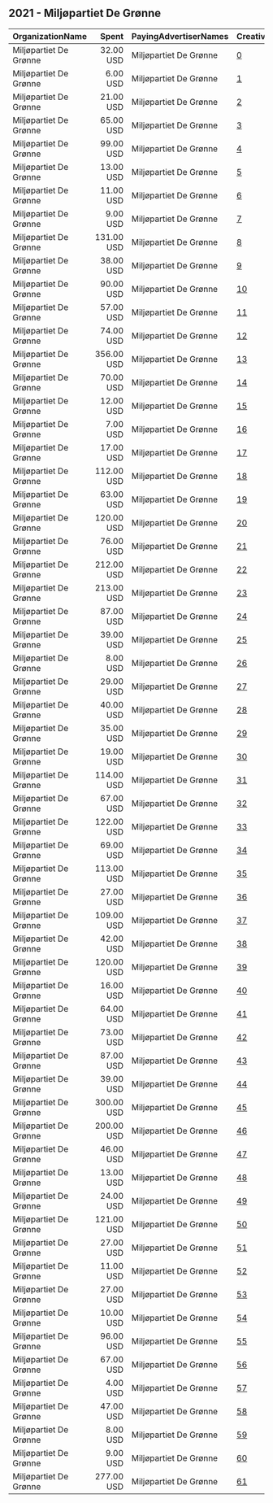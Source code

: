 ## 2021 - Miljøpartiet De Grønne 
|OrganizationName|Spent|PayingAdvertiserNames|CreativeUrls|Impressions|Genders|AgeBrackets|CountryCodes|BillingAddresses|CandidateBallotInformation|
|:---|---:|:---|:---|---:|:---|:---|:---|:---|:---|
|Miljøpartiet De Grønne|32.00 USD|Miljøpartiet De Grønne|[0](https://www.snap.com/political-ads/asset/ed574a547a439e6e2a8a89581676e2ad15243b6310e32c2842a57f003a427cb2?mediaType=mp4)|4,402|FEMALE|28-45|norway|"Hausmanns gate 19,Oslo,0188,NO"||
|Miljøpartiet De Grønne|6.00 USD|Miljøpartiet De Grønne|[1](https://www.snap.com/political-ads/asset/181b4a8fc0963c449ec7f34668ad3d9b5bb074977ec8d553750ae62b8051c1b0?mediaType=mp4)|2,883||17+|norway|"Hausmanns gate 19,Oslo,0188,NO"||
|Miljøpartiet De Grønne|21.00 USD|Miljøpartiet De Grønne|[2](https://www.snap.com/political-ads/asset/0d76679ce612ab5628d9a45e1e1ab2a4b090a5e9e2d52ac3ce61307ccd55d287?mediaType=mp4)|3,496|FEMALE|28-45|norway|"Hausmanns gate 19,Oslo,0188,NO"||
|Miljøpartiet De Grønne|65.00 USD|Miljøpartiet De Grønne|[3](https://www.snap.com/political-ads/asset/c74825693381ba58a911c4150a3f2e5d1ef587406f7e99278c80c59812a275db?mediaType=mp4)|8,150||17+|norway|"Hausmanns gate 19,Oslo,0188,NO"||
|Miljøpartiet De Grønne|99.00 USD|Miljøpartiet De Grønne|[4](https://www.snap.com/political-ads/asset/99d2c0d29e21056c6086cee6a55f7f6c21145f23c480748a5e60b9238819f740?mediaType=mp4)|38,063||17+|norway|"Hausmanns gate 19,Oslo,0188,NO"||
|Miljøpartiet De Grønne|13.00 USD|Miljøpartiet De Grønne|[5](https://www.snap.com/political-ads/asset/903d4fe71f341d2eccadcd062a7fd69541e2d442a97ca6a127a803d709b11ff8?mediaType=mp4)|3,707||17+|norway|"Hausmanns gate 19,Oslo,0188,NO"||
|Miljøpartiet De Grønne|11.00 USD|Miljøpartiet De Grønne|[6](https://www.snap.com/political-ads/asset/903d4fe71f341d2eccadcd062a7fd69541e2d442a97ca6a127a803d709b11ff8?mediaType=mp4)|3,315||17+|norway|"Hausmanns gate 19,Oslo,0188,NO"||
|Miljøpartiet De Grønne|9.00 USD|Miljøpartiet De Grønne|[7](https://www.snap.com/political-ads/asset/99d2c0d29e21056c6086cee6a55f7f6c21145f23c480748a5e60b9238819f740?mediaType=mp4)|3,804||17+|norway|"Hausmanns gate 19,Oslo,0188,NO"||
|Miljøpartiet De Grønne|131.00 USD|Miljøpartiet De Grønne|[8](https://www.snap.com/political-ads/asset/850ef698315e165faf2e9c86c19d5ad077b7f94e2e2b9c31a76f5656149b07cf?mediaType=mp4)|26,990||17+|norway|"Hausmanns gate 19,Oslo,0188,NO"||
|Miljøpartiet De Grønne|38.00 USD|Miljøpartiet De Grønne|[9](https://www.snap.com/political-ads/asset/c5a145dc40449b3c35ec528a92edee322577c6bc236085267308665225d2b1ab?mediaType=mp4)|4,200||17+|norway|"Hausmanns gate 19,Oslo,0188,NO"||
|Miljøpartiet De Grønne|90.00 USD|Miljøpartiet De Grønne|[10](https://www.snap.com/political-ads/asset/99d2c0d29e21056c6086cee6a55f7f6c21145f23c480748a5e60b9238819f740?mediaType=mp4)|13,111||20-30|norway|"Hausmanns gate 19,Oslo,0188,NO"||
|Miljøpartiet De Grønne|57.00 USD|Miljøpartiet De Grønne|[11](https://www.snap.com/political-ads/asset/903d4fe71f341d2eccadcd062a7fd69541e2d442a97ca6a127a803d709b11ff8?mediaType=mp4)|27,336||17-22|norway|"Hausmanns gate 19,Oslo,0188,NO"||
|Miljøpartiet De Grønne|74.00 USD|Miljøpartiet De Grønne|[12](https://www.snap.com/political-ads/asset/f811262d81b68501c0705f78e18af77508a10f5f87b4fd8af4af02622e5b15ae?mediaType=mp4)|6,646||18+|norway|"Hausmanns gate 19,Oslo,0188,NO"||
|Miljøpartiet De Grønne|356.00 USD|Miljøpartiet De Grønne|[13](https://www.snap.com/political-ads/asset/60c5b8f7d96c6a89cbc1d30886fd2615c07c2fb243521ff810d30d0e908dbc0e?mediaType=mp4)|53,087|FEMALE|28-45|norway|"Hausmanns gate 19,Oslo,0188,NO"||
|Miljøpartiet De Grønne|70.00 USD|Miljøpartiet De Grønne|[14](https://www.snap.com/political-ads/asset/447917523aee8330d36adb8ba591ff5aaaed2c2eb89bf01fb5151f076a6aacd5?mediaType=mp4)|7,698||18+|norway|"Hausmanns gate 19,Oslo,0188,NO"||
|Miljøpartiet De Grønne|12.00 USD|Miljøpartiet De Grønne|[15](https://www.snap.com/political-ads/asset/181b4a8fc0963c449ec7f34668ad3d9b5bb074977ec8d553750ae62b8051c1b0?mediaType=mp4)|3,862||17+|norway|"Hausmanns gate 19,Oslo,0188,NO"||
|Miljøpartiet De Grønne|7.00 USD|Miljøpartiet De Grønne|[16](https://www.snap.com/political-ads/asset/903d4fe71f341d2eccadcd062a7fd69541e2d442a97ca6a127a803d709b11ff8?mediaType=mp4)|3,146||17+|norway|"Hausmanns gate 19,Oslo,0188,NO"||
|Miljøpartiet De Grønne|17.00 USD|Miljøpartiet De Grønne|[17](https://www.snap.com/political-ads/asset/99d2c0d29e21056c6086cee6a55f7f6c21145f23c480748a5e60b9238819f740?mediaType=mp4)|5,161||17+|norway|"Hausmanns gate 19,Oslo,0188,NO"||
|Miljøpartiet De Grønne|112.00 USD|Miljøpartiet De Grønne|[18](https://www.snap.com/political-ads/asset/903d4fe71f341d2eccadcd062a7fd69541e2d442a97ca6a127a803d709b11ff8?mediaType=mp4)|13,631||30-42|norway|"Hausmanns gate 19,Oslo,0188,NO"||
|Miljøpartiet De Grønne|63.00 USD|Miljøpartiet De Grønne|[19](https://www.snap.com/political-ads/asset/0beef9b57739b9f4c4a202c41ce03ea4719b6faaae29bc426b90cff15b570aea?mediaType=mp4)|7,512||17+|norway|"Hausmanns gate 19,Oslo,0188,NO"||
|Miljøpartiet De Grønne|120.00 USD|Miljøpartiet De Grønne|[20](https://www.snap.com/political-ads/asset/99d2c0d29e21056c6086cee6a55f7f6c21145f23c480748a5e60b9238819f740?mediaType=mp4)|77,485||17-22|norway|"Hausmanns gate 19,Oslo,0188,NO"||
|Miljøpartiet De Grønne|76.00 USD|Miljøpartiet De Grønne|[21](https://www.snap.com/political-ads/asset/5230a384a8316a910d6aa981bd021c0b64d19cbc95a6c38a2070aa74ae5f5391?mediaType=mp4)|9,324||17+|norway|"Hausmanns gate 19,Oslo,0188,NO"||
|Miljøpartiet De Grønne|212.00 USD|Miljøpartiet De Grønne|[22](https://www.snap.com/political-ads/asset/99d2c0d29e21056c6086cee6a55f7f6c21145f23c480748a5e60b9238819f740?mediaType=mp4)|108,159||17-22|norway|"Hausmanns gate 19,Oslo,0188,NO"||
|Miljøpartiet De Grønne|213.00 USD|Miljøpartiet De Grønne|[23](https://www.snap.com/political-ads/asset/60c5b8f7d96c6a89cbc1d30886fd2615c07c2fb243521ff810d30d0e908dbc0e?mediaType=mp4)|62,427||17-22|norway|"Hausmanns gate 19,Oslo,0188,NO"||
|Miljøpartiet De Grønne|87.00 USD|Miljøpartiet De Grønne|[24](https://www.snap.com/political-ads/asset/0a9f2429dc3c628fc74013d40936db1b88a20c6dd8b5323a40ac50ddfbfa216b?mediaType=mp4)|8,381||18+|norway|"Hausmanns gate 19,Oslo,0188,NO"||
|Miljøpartiet De Grønne|39.00 USD|Miljøpartiet De Grønne|[25](https://www.snap.com/political-ads/asset/d9a4591385ef7b1142a8da95f6d80eab7b806de111625ecd59e4dd77ab02eeb5?mediaType=mp4)|4,435||18+|norway|"Hausmanns gate 19,Oslo,0188,NO"||
|Miljøpartiet De Grønne|8.00 USD|Miljøpartiet De Grønne|[26](https://www.snap.com/political-ads/asset/8fa58dac3e95db6de428a56fc1b4efa7fb332c80325c5703e77ed7e5e1a3f48d?mediaType=mp4)|1,234|FEMALE|28-45|norway|"Hausmanns gate 19,Oslo,0188,NO"||
|Miljøpartiet De Grønne|29.00 USD|Miljøpartiet De Grønne|[27](https://www.snap.com/political-ads/asset/181b4a8fc0963c449ec7f34668ad3d9b5bb074977ec8d553750ae62b8051c1b0?mediaType=mp4)|11,752||17-22|norway|"Hausmanns gate 19,Oslo,0188,NO"||
|Miljøpartiet De Grønne|40.00 USD|Miljøpartiet De Grønne|[28](https://www.snap.com/political-ads/asset/ed574a547a439e6e2a8a89581676e2ad15243b6310e32c2842a57f003a427cb2?mediaType=mp4)|13,119||17-22|norway|"Hausmanns gate 19,Oslo,0188,NO"||
|Miljøpartiet De Grønne|35.00 USD|Miljøpartiet De Grønne|[29](https://www.snap.com/political-ads/asset/181b4a8fc0963c449ec7f34668ad3d9b5bb074977ec8d553750ae62b8051c1b0?mediaType=mp4)|20,277||17-22|norway|"Hausmanns gate 19,Oslo,0188,NO"||
|Miljøpartiet De Grønne|19.00 USD|Miljøpartiet De Grønne|[30](https://www.snap.com/political-ads/asset/181b4a8fc0963c449ec7f34668ad3d9b5bb074977ec8d553750ae62b8051c1b0?mediaType=mp4)|7,931||17+|norway|"Hausmanns gate 19,Oslo,0188,NO"||
|Miljøpartiet De Grønne|114.00 USD|Miljøpartiet De Grønne|[31](https://www.snap.com/political-ads/asset/99d2c0d29e21056c6086cee6a55f7f6c21145f23c480748a5e60b9238819f740?mediaType=mp4)|10,444||35+|norway|"Hausmanns gate 19,Oslo,0188,NO"||
|Miljøpartiet De Grønne|67.00 USD|Miljøpartiet De Grønne|[32](https://www.snap.com/political-ads/asset/0a9f2429dc3c628fc74013d40936db1b88a20c6dd8b5323a40ac50ddfbfa216b?mediaType=mp4)|7,054||18+|norway|"Hausmanns gate 19,Oslo,0188,NO"||
|Miljøpartiet De Grønne|122.00 USD|Miljøpartiet De Grønne|[33](https://www.snap.com/political-ads/asset/903d4fe71f341d2eccadcd062a7fd69541e2d442a97ca6a127a803d709b11ff8?mediaType=mp4)|81,068||17-22|norway|"Hausmanns gate 19,Oslo,0188,NO"||
|Miljøpartiet De Grønne|69.00 USD|Miljøpartiet De Grønne|[34](https://www.snap.com/political-ads/asset/f811262d81b68501c0705f78e18af77508a10f5f87b4fd8af4af02622e5b15ae?mediaType=mp4)|7,033||18+|norway|"Hausmanns gate 19,Oslo,0188,NO"||
|Miljøpartiet De Grønne|113.00 USD|Miljøpartiet De Grønne|[35](https://www.snap.com/political-ads/asset/99d2c0d29e21056c6086cee6a55f7f6c21145f23c480748a5e60b9238819f740?mediaType=mp4)|12,739||30-42|norway|"Hausmanns gate 19,Oslo,0188,NO"||
|Miljøpartiet De Grønne|27.00 USD|Miljøpartiet De Grønne|[36](https://www.snap.com/political-ads/asset/903d4fe71f341d2eccadcd062a7fd69541e2d442a97ca6a127a803d709b11ff8?mediaType=mp4)|11,541||17+|norway|"Hausmanns gate 19,Oslo,0188,NO"||
|Miljøpartiet De Grønne|109.00 USD|Miljøpartiet De Grønne|[37](https://www.snap.com/political-ads/asset/3401ad6d0d10de994a1c2803956d466a8dd84af2afd9f711b261d7793c3a8128?mediaType=mp4)|27,928||17-34|norway|"Hausmanns gate 19,Oslo,0188,NO"||
|Miljøpartiet De Grønne|42.00 USD|Miljøpartiet De Grønne|[38](https://www.snap.com/political-ads/asset/0d76679ce612ab5628d9a45e1e1ab2a4b090a5e9e2d52ac3ce61307ccd55d287?mediaType=mp4)|7,378||20-30|norway|"Hausmanns gate 19,Oslo,0188,NO"||
|Miljøpartiet De Grønne|120.00 USD|Miljøpartiet De Grønne|[39](https://www.snap.com/political-ads/asset/903d4fe71f341d2eccadcd062a7fd69541e2d442a97ca6a127a803d709b11ff8?mediaType=mp4)|11,475||35+|norway|"Hausmanns gate 19,Oslo,0188,NO"||
|Miljøpartiet De Grønne|16.00 USD|Miljøpartiet De Grønne|[40](https://www.snap.com/political-ads/asset/8b62beb840afe9f428f150a32be1deaf403b76e23882a597f1a328fb1351b46b?mediaType=mp4)|7,112||17+|norway|"Hausmanns gate 19,Oslo,0188,NO"||
|Miljøpartiet De Grønne|64.00 USD|Miljøpartiet De Grønne|[41](https://www.snap.com/political-ads/asset/181b4a8fc0963c449ec7f34668ad3d9b5bb074977ec8d553750ae62b8051c1b0?mediaType=mp4)|7,168||35+|norway|"Hausmanns gate 19,Oslo,0188,NO"||
|Miljøpartiet De Grønne|73.00 USD|Miljøpartiet De Grønne|[42](https://www.snap.com/political-ads/asset/181b4a8fc0963c449ec7f34668ad3d9b5bb074977ec8d553750ae62b8051c1b0?mediaType=mp4)|9,326||30-42|norway|"Hausmanns gate 19,Oslo,0188,NO"||
|Miljøpartiet De Grønne|87.00 USD|Miljøpartiet De Grønne|[43](https://www.snap.com/political-ads/asset/903d4fe71f341d2eccadcd062a7fd69541e2d442a97ca6a127a803d709b11ff8?mediaType=mp4)|14,176||20-30|norway|"Hausmanns gate 19,Oslo,0188,NO"||
|Miljøpartiet De Grønne|39.00 USD|Miljøpartiet De Grønne|[44](https://www.snap.com/political-ads/asset/ed574a547a439e6e2a8a89581676e2ad15243b6310e32c2842a57f003a427cb2?mediaType=mp4)|6,272||20-30|norway|"Hausmanns gate 19,Oslo,0188,NO"||
|Miljøpartiet De Grønne|300.00 USD|Miljøpartiet De Grønne|[45](https://www.snap.com/political-ads/asset/8b62beb840afe9f428f150a32be1deaf403b76e23882a597f1a328fb1351b46b?mediaType=mp4)|116,159||17+|norway|"Hausmanns gate 19,Oslo,0188,NO"||
|Miljøpartiet De Grønne|200.00 USD|Miljøpartiet De Grønne|[46](https://www.snap.com/political-ads/asset/60c5b8f7d96c6a89cbc1d30886fd2615c07c2fb243521ff810d30d0e908dbc0e?mediaType=mp4)|31,546||20-30|norway|"Hausmanns gate 19,Oslo,0188,NO"||
|Miljøpartiet De Grønne|46.00 USD|Miljøpartiet De Grønne|[47](https://www.snap.com/political-ads/asset/ec18dd58fda106054b06e9e3a0ff7f9c37f672da2d175d2f0ae8497bc31de5a4?mediaType=mp4)|13,584||17-34|norway|"Hausmanns gate 19,Oslo,0188,NO"||
|Miljøpartiet De Grønne|13.00 USD|Miljøpartiet De Grønne|[48](https://www.snap.com/political-ads/asset/c4354a86a1abf2378f637f7ee3de3edc4ae1db9ddaa2fa3077ae9dcbd6ecbd2d?mediaType=mp4)|1,874||20-30|norway|"Hausmanns gate 19,Oslo,0188,NO"||
|Miljøpartiet De Grønne|24.00 USD|Miljøpartiet De Grønne|[49](https://www.snap.com/political-ads/asset/447917523aee8330d36adb8ba591ff5aaaed2c2eb89bf01fb5151f076a6aacd5?mediaType=mp4)|2,887||18+|norway|"Hausmanns gate 19,Oslo,0188,NO"||
|Miljøpartiet De Grønne|121.00 USD|Miljøpartiet De Grønne|[50](https://www.snap.com/political-ads/asset/181b4a8fc0963c449ec7f34668ad3d9b5bb074977ec8d553750ae62b8051c1b0?mediaType=mp4)|20,469||20-30|norway|"Hausmanns gate 19,Oslo,0188,NO"||
|Miljøpartiet De Grønne|27.00 USD|Miljøpartiet De Grønne|[51](https://www.snap.com/political-ads/asset/181b4a8fc0963c449ec7f34668ad3d9b5bb074977ec8d553750ae62b8051c1b0?mediaType=mp4)|12,973||17+|norway|"Hausmanns gate 19,Oslo,0188,NO"||
|Miljøpartiet De Grønne|11.00 USD|Miljøpartiet De Grønne|[52](https://www.snap.com/political-ads/asset/c4354a86a1abf2378f637f7ee3de3edc4ae1db9ddaa2fa3077ae9dcbd6ecbd2d?mediaType=mp4)|1,549|FEMALE|28-45|norway|"Hausmanns gate 19,Oslo,0188,NO"||
|Miljøpartiet De Grønne|27.00 USD|Miljøpartiet De Grønne|[53](https://www.snap.com/political-ads/asset/0d76679ce612ab5628d9a45e1e1ab2a4b090a5e9e2d52ac3ce61307ccd55d287?mediaType=mp4)|10,602||17-22|norway|"Hausmanns gate 19,Oslo,0188,NO"||
|Miljøpartiet De Grønne|10.00 USD|Miljøpartiet De Grønne|[54](https://www.snap.com/political-ads/asset/c4354a86a1abf2378f637f7ee3de3edc4ae1db9ddaa2fa3077ae9dcbd6ecbd2d?mediaType=mp4)|3,289||17-22|norway|"Hausmanns gate 19,Oslo,0188,NO"||
|Miljøpartiet De Grønne|96.00 USD|Miljøpartiet De Grønne|[55](https://www.snap.com/political-ads/asset/05c02787d4d801b42499dcec19b5c56bed698d7adb894ba98c10f62fb17ff70d?mediaType=mp4)|32,031||17-34|norway|"Hausmanns gate 19,Oslo,0188,NO"||
|Miljøpartiet De Grønne|67.00 USD|Miljøpartiet De Grønne|[56](https://www.snap.com/political-ads/asset/d9a4591385ef7b1142a8da95f6d80eab7b806de111625ecd59e4dd77ab02eeb5?mediaType=mp4)|7,894||18+|norway|"Hausmanns gate 19,Oslo,0188,NO"||
|Miljøpartiet De Grønne|4.00 USD|Miljøpartiet De Grønne|[57](https://www.snap.com/political-ads/asset/8fa58dac3e95db6de428a56fc1b4efa7fb332c80325c5703e77ed7e5e1a3f48d?mediaType=mp4)|738||20-30|norway|"Hausmanns gate 19,Oslo,0188,NO"||
|Miljøpartiet De Grønne|47.00 USD|Miljøpartiet De Grønne|[58](https://www.snap.com/political-ads/asset/f426336378aafdc65d50626ea403cd3ca74438a9aacc79d7186d7cfe957fe14f?mediaType=mp4)|20,459||17-34|norway|"Hausmanns gate 19,Oslo,0188,NO"||
|Miljøpartiet De Grønne|8.00 USD|Miljøpartiet De Grønne|[59](https://www.snap.com/political-ads/asset/99d2c0d29e21056c6086cee6a55f7f6c21145f23c480748a5e60b9238819f740?mediaType=mp4)|2,218||17+|norway|"Hausmanns gate 19,Oslo,0188,NO"||
|Miljøpartiet De Grønne|9.00 USD|Miljøpartiet De Grønne|[60](https://www.snap.com/political-ads/asset/8fa58dac3e95db6de428a56fc1b4efa7fb332c80325c5703e77ed7e5e1a3f48d?mediaType=mp4)|3,816||17-22|norway|"Hausmanns gate 19,Oslo,0188,NO"||
|Miljøpartiet De Grønne|277.00 USD|Miljøpartiet De Grønne|[61](https://www.snap.com/political-ads/asset/8b62beb840afe9f428f150a32be1deaf403b76e23882a597f1a328fb1351b46b?mediaType=mp4)|175,893||17+|norway|"Hausmanns gate 19,Oslo,0188,NO"||
